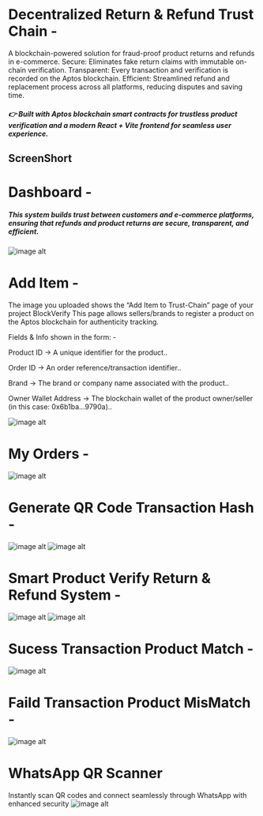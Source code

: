 # Decentralized Return & Refund Trust Chain -  

 A blockchain-powered solution for fraud-proof product returns and refunds in e-commerce.
 Secure: Eliminates fake return claims with immutable on-chain verification.
 Transparent: Every transaction and verification is recorded on the Aptos blockchain.
 Efficient: Streamlined refund and replacement process across all platforms, reducing disputes and saving time.
  >
##### 👉 Built with Aptos blockchain smart contracts for trustless product verification and a modern React + Vite frontend for seamless user experience.

## ScreenShort

# Dashboard -

##### This system builds trust between customers and e-commerce platforms, ensuring that refunds and product returns are secure, transparent, and efficient.

![image alt](https://github.com/jayaveerR/Decentralized-Return-RefundMechanism-Trust-Chai/blob/5c6cebe8738d7c93dfde0ba9128ecb4b4fb45d58/images/Dashboard.png)

# Add Item -
The image you uploaded shows the “Add Item to Trust-Chain” page of your project BlockVerify
This page allows sellers/brands to register a product on the Aptos blockchain for authenticity tracking.

Fields & Info shown in the form: -

Product ID → A unique identifier for the product..

Order ID → An order reference/transaction identifier..

Brand → The brand or company name associated with the product..

Owner Wallet Address → The blockchain wallet of the product owner/seller (in this case: 0x6b1ba...9790a)..


![image alt](https://github.com/jayaveerR/Decentralized-Return-RefundMechanism-Trust-Chai/blob/5c6cebe8738d7c93dfde0ba9128ecb4b4fb45d58/images/Additems.png)

# My Orders -
![image alt](https://github.com/jayaveerR/Decentralized-Return-RefundMechanism-Trust-Chai/blob/5c6cebe8738d7c93dfde0ba9128ecb4b4fb45d58/images/tranectionhash.png)

# Generate QR Code Transaction Hash -
![image alt](https://github.com/jayaveerR/Decentralized-Return-RefundMechanism-Trust-Chai/blob/5c6cebe8738d7c93dfde0ba9128ecb4b4fb45d58/images/GenerateQr.png)
![image alt](https://github.com/jayaveerR/Decentralized-Return-RefundMechanism-Trust-Chai/blob/5c6cebe8738d7c93dfde0ba9128ecb4b4fb45d58/images/Qrcode.png)

# Smart Product Verify Return & Refund System -
![image alt](https://github.com/jayaveerR/Decentralized-Return-RefundMechanism-Trust-Chai/blob/5c6cebe8738d7c93dfde0ba9128ecb4b4fb45d58/images/verify.png)
![image alt](https://github.com/jayaveerR/Decentralized-Return-RefundMechanism-Trust-Chai/blob/5c6cebe8738d7c93dfde0ba9128ecb4b4fb45d58/images/verifydetails.png)

# Sucess Transaction Product Match -
![image alt](https://github.com/jayaveerR/Decentralized-Return-RefundMechanism-Trust-Chai/blob/e8a4e7f3431069d701fe6c8e1e8efb308f270770/images/Success.png)

# Faild Transaction Product MisMatch -
![image alt](https://github.com/jayaveerR/Decentralized-Return-RefundMechanism-Trust-Chai/blob/e8a4e7f3431069d701fe6c8e1e8efb308f270770/images/Failed.png)

# WhatsApp QR Scanner
Instantly scan QR codes and connect seamlessly through WhatsApp with enhanced security
![image alt](https://github.com/jayaveerR/Decentralized-Return-RefundMechanism-Trust-Chai/blob/5432c38268f371498f6ff7e3fb010fa939756a75/images/whatsAppSucess.png)

















